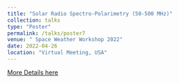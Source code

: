 ```yaml
---
title: "Solar Radio Spectro-Polarimetry (50-500 MHz)"
collection: talks
type: "Poster"
permalink: /talks/poster7
venue: " Space Weather Workshop 2022"
date: 2022-04-26
location: "Virtual Meeting, USA"
---
```


<a href="https://app.virtualpostersession.org/e/c6ed20bc7262ce9b122c514b26fa2124">More Details here</a> 
